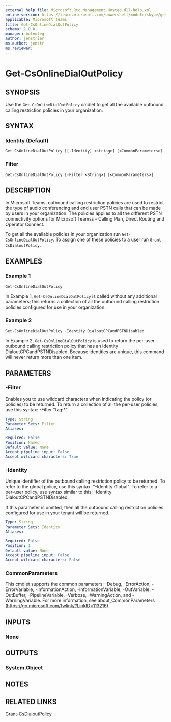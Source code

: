 ```yaml
---
external help file: Microsoft.Rtc.Management.Hosted.dll-help.xml 
online version: https://learn.microsoft.com/powershell/module/skype/get-csonlinedialoutpolicy
applicable: Microsoft Teams
title: Get-CsOnlineDialOutPolicy
schema: 2.0.0
manager: bulenteg
author: jenstrier
ms.author: jenstr
ms.reviewer:
---
```


# Get-CsOnlineDialOutPolicy

## SYNOPSIS
Use the `Get-CsOnlineDialOutPolicy` cmdlet to get all the available outbound calling restriction policies in your organization.

## SYNTAX

### Identity (Default)
```
Get-CsOnlineDialOutPolicy [[-Identity] <string>] [<CommonParameters>]
```

### Filter
```
Get-CsOnlineDialOutPolicy [-Filter <String>] [<CommonParameters>]
```

## DESCRIPTION
In Microsoft Teams, outbound calling restriction policies are used to restrict the type of audio conferencing and end user PSTN calls that can be made by users in your organization. The policies applies to all the different PSTN connectivity options for Microsoft Teamss - Calling Plan, Direct Routing and Operator Connect.

To get all the available policies in your organization run `Get-CsOnlineDialOutPolicy`.
To assign one of these policies to a user run `Grant-CsDialoutPolicy`.

## EXAMPLES

### Example 1
```powershell
Get-CsOnlineDialOutPolicy
```

In Example 1, `Get-CsOnlineDialOutPolicy` is called without any additional parameters; this returns a collection of all the outbound calling restriction policies configured for use in your organization.

### Example 2
```powershell
Get-CsOnlineDialOutPolicy -Identity DialoutCPCandPSTNDisabled
```

In Example 2, `Get-CsOnlineDialOutPolicy` is used to return the per-user outbound calling restriction policy that has an Identity DialoutCPCandPSTNDisabled. Because identities are unique, this command will never return more than one item.

## PARAMETERS

### -Filter
Enables you to use wildcard characters when indicating the policy (or policies) to be returned. To return a collection of all the per-user policies, use this syntax: -Filter "tag:*".

```yaml
Type: String
Parameter Sets: Filter
Aliases:

Required: False
Position: Named
Default value: None
Accept pipeline input: False
Accept wildcard characters: True
```

### -Identity
Unique identifier of the outbound calling restriction policy to be returned. To refer to the global policy, use this syntax: "-Identity Global". To refer to a per-user policy, use syntax similar to this: -Identity DialoutCPCandPSTNDisabled.

If this parameter is omitted, then all the outbound calling restriction policies configured for use in your tenant will be returned.

```yaml
Type: String
Parameter Sets: Identity
Aliases:

Required: False
Position: 1
Default value: None
Accept pipeline input: False
Accept wildcard characters: False
```

### CommonParameters
This cmdlet supports the common parameters: -Debug, -ErrorAction, -ErrorVariable, -InformationAction, -InformationVariable, -OutVariable, -OutBuffer, -PipelineVariable, -Verbose, -WarningAction, and -WarningVariable.
For more information, see about_CommonParameters (https://go.microsoft.com/fwlink/?LinkID=113216).

## INPUTS

### None

## OUTPUTS

### System.Object

## NOTES

## RELATED LINKS
[Grant-CsDialoutPolicy](https://learn.microsoft.com/powershell/module/skype/grant-csdialoutpolicy)
